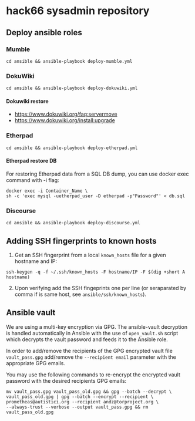 # hack66 sysadmin repository

## Deploy ansible roles

### Mumble

`cd ansible && ansible-playbook deploy-mumble.yml`

### DokuWiki

`cd ansible && ansible-playbook deploy-dokuwiki.yml`

#### Dokuwiki restore

- https://www.dokuwiki.org/faq:servermove
- https://www.dokuwiki.org/install:upgrade

### Etherpad

`cd ansible && ansible-playbook deploy-etherpad.yml`

#### Etherpad restore DB

For restoring Etherpad data from a SQL DB dump, you can use docker exec command
with -i flag:

```
docker exec -i Container_Name \
sh -c 'exec mysql -uetherpad_user -D etherpad -p"Password"' < db.sql
```

### Discourse

`cd ansible && ansible-playbook deploy-discourse.yml`

## Adding SSH fingerprints to known hosts

1. Get an SSH fingerprint from a local `known_hosts` file for a given hostname
   and IP:

`ssh-keygen -q -f ~/.ssh/known_hosts -F hostname/IP -F $(dig +short A hostname)`

2. Upon verifying add the SSH fingeprints one per line (or seraparated by comma
   if is same host, see `ansible/ssh/known_hosts`).

## Ansible vault

We are using a multi-key encryption via GPG. The ansible-vault decryption is
handled automatically in Ansible with the use of `open_vault.sh` script which
decrypts the vault password and feeds it to the Ansible role.

In order to add/remove the recipients of the GPG encrypted vault file
`vault_pass.gpg` add/remove the `--recipient email` parameter with the
appropriate GPG emails.

You may use the following commands to re-encrypt the encrypted vault password
with the desired recipients GPG emails:

```
mv vault_pass.gpg vault_pass_old.gpg && gpg --batch --decrypt \
vault_pass_old.gpg | gpg --batch --encrypt --recipient \
prometheas@autistici.org --recipient andz@torproject.org \
--always-trust --verbose --output vault_pass.gpg && rm vault_pass_old.gpg
```

